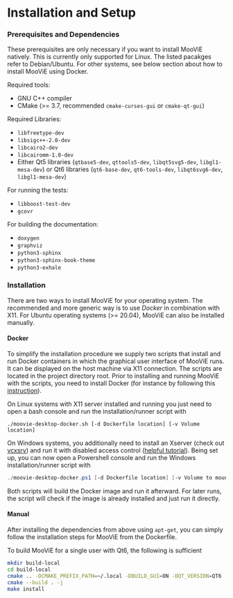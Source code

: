 Installation and Setup
==========

### Prerequisites and Dependencies
These prerequisites are only necessary if you want to install MooViE natively. This is currently only supported for
Linux. The listed pacakges refer to Debian/Ubuntu. For other systems, see below section about how to install MooViE using Docker.

Required tools:
* GNU C++ compiler
* CMake (>= 3.7, recommended `cmake-curses-gui` or `cmake-qt-gui`)

Required Libraries:
- `libfreetype-dev`
- `libsigc++-2.0-dev`
- `libcairo2-dev`
- `libcairomm-1.0-dev`
- Either Qt5 libraries (`qtbase5-dev`, `qttools5-dev`, `libqt5svg5-dev`, `libgl1-mesa-dev`) or Qt6 libraries (`qt6-base-dev`, `qt6-tools-dev`, `libqt6svg6-dev`, `libgl1-mesa-dev`)

For running the tests:
- `libboost-test-dev`
- `gcovr`

For building the documentation:
- `doxygen`
- `graphviz`
- `python3-sphinx`
- `python3-sphinx-book-theme`
- `python3-exhale`

### Installation

There are two ways to install MooViE for your operating system. The recommended and more generic way is to use _Docker_
in combination with X11. For Ubuntu operating systems (>= 20.04), MooViE can also be installed manually.

#### Docker
To simplify the installation procedure we supply two scripts that install and run Docker containers in which the
graphical user interface of MooViE runs. It can be displayed on the host machine via X11 connection. The scripts are
located in the project directory root. Prior to installing and running MooViE with the scripts, you need to install
Docker (for instance by following this
[instruction](https://docs.docker.com/engine/install/ubuntu/#install-docker-engine)).

On Linux systems with X11 server installed and running you just need to open a bash console and run the
installation/runner script with
```shell script
./moovie-desktop-docker.sh [-d Dockerfile location] [-v Volume location]
```
On Windows systems, you additionally need to install an Xserver
(check out [vcxsrv](https://sourceforge.net/projects/vcxsrv/)) and run it with disabled access control
([helpful tutorial](https://medium.com/@potatowagon/how-to-use-gui-apps-in-linux-docker-container-from-windows-host-485d3e1c64a3)).
Being set up, you can now open a Powershell console and run the Windows installation/runner script with
```powershell
./moovie-desktop-docker.ps1 [-d Dockerfile location] [-v Volume to mount]
```

Both scripts will build the Docker image and run it afterward. For later runs, the script will check if the image is
already installed and just run it directly.

#### Manual
After installing the dependencies from above using `apt-get`, you can simply follow the installation steps for MooViE 
from the Dockerfile.

To build MooViE for a single user with Qt6, the following is sufficient

```bash
mkdir build-local
cd build-local
cmake .. -DCMAKE_PREFIX_PATH=~/.local -DBUILD_GUI=ON -DQT_VERSION=QT6 -DBUILD_TESTS=OFF -DBUILD_DOCUMENTATION=OFF
cmake --build . -j
make install
